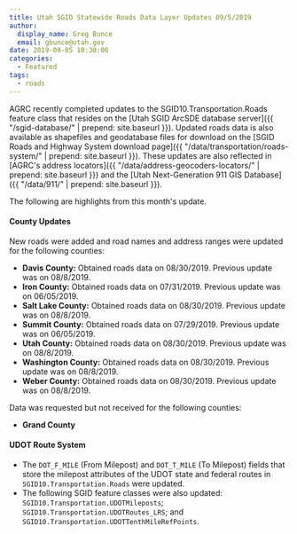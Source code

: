```yaml
---
title: Utah SGID Statewide Roads Data Layer Updates 09/5/2019
author:
  display_name: Greg Bunce
  email: gbunce@utah.gov
date: 2019-09-05 10:30:00
categories:
  - Featured
tags:
  - roads
---
```


AGRC recently completed updates to the SGID10.Transportation.Roads feature class that resides on the [Utah SGID ArcSDE database server]({{ "/sgid-database/" | prepend: site.baseurl }}). Updated roads data is also available as shapefiles and geodatabase files for download on the [SGID Roads and Highway System download page]({{ "/data/transportation/roads-system/" | prepend: site.baseurl }}). These updates are also reflected in [AGRC's address locators]({{ "/data/address-geocoders-locators/" | prepend: site.baseurl }}) and the [Utah Next-Generation 911 GIS Database]({{ "/data/911/" | prepend: site.baseurl }}).

The following are highlights from this month's update.

#### County Updates

New roads were added and road names and address ranges were updated for the following counties:

- **Davis County:** Obtained roads data on 08/30/2019. Previous update was on 08/8/2019.
- **Iron County:** Obtained roads data on 07/31/2019. Previous update was on 06/05/2019.
- **Salt Lake County:** Obtained roads data on 08/30/2019. Previous update was on 08/8/2019.
- **Summit County:** Obtained roads data on 07/29/2019. Previous update was on 06/05/2019.
- **Utah County:** Obtained roads data on 08/30/2019. Previous update was on 08/8/2019.
- **Washington County:** Obtained roads data on 08/30/2019. Previous update was on 08/8/2019.
- **Weber County:** Obtained roads data on 08/30/2019. Previous update was on 08/8/2019.

Data was requested but not received for the following counties:

- **Grand County**

#### UDOT Route System

- The `DOT_F_MILE` (From Milepost) and `DOT_T_MILE` (To Milepost) fields that store the milepost attributes of the UDOT state and federal routes in `SGID10.Transportation.Roads` were updated.
- The following SGID feature classes were also updated: `SGID10.Transportation.UDOTMileposts`; `SGID10.Transportation.UDOTRoutes_LRS`; and `SGID10.Transportation.UDOTTenthMileRefPoints`.
